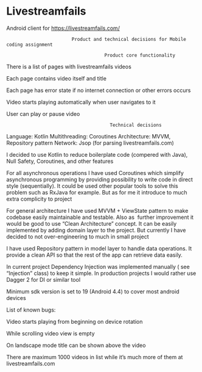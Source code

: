 # Livestreamfails
Android client for https://livestreamfails.com/

	              			Product and technical decisions for Mobile coding assignment  

			                        	Product core functionality

There is a list of pages with livestreamfails videos

Each page contains video itself and title 

Each page has error state if no internet connection or other errors occurs 

Video starts playing automatically when user navigates to it 

User can play or pause video


				                          Technical decisions 

Language: Kotlin
Multithreading: Coroutines 
Architecture: MVVM, Repository pattern
Network: Jsop (for parsing livestreamfails.com)

I decided to use Kotlin to reduce boilerplate code (compered with Java), Null Safety, Coroutines, and other features 

For all asynchronous operations I have used Coroutines which simplify asynchronous programming by providing possibility to write code in direct style (sequentially).
It could be used other popular tools to solve this problem such as RxJava for example. But as for me it introduce to much extra complicity to project

For general architecture I have used MVVM + ViewState pattern to make codebase easily maintainable and testable. Also as  further improvement it would be good to use “Clean Architecture” concept. It can be easily implemented by adding domain layer to the project. But currently I have decided  to not over-engineering to much in small project 

I have used Repository pattern in model layer to handle data operations. It provide a clean API so that the rest of the app can retrieve data easily.

In current project Dependency Injection was implemented manually ( see “Injection” class) to keep it simple. In production projects I would rather use Dagger 2 for DI or similar tool 

Minimum sdk version is set to 19 (Android 4.4) to cover most android devices 

List of known bugs:

Video starts playing from beginning on device rotation

While scrolling video view is empty 

On landscape mode title can be shown above the video  

There are maximum 1000 videos in list while it’s much more of them at livestreamfails.com

